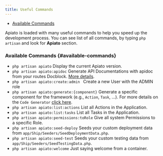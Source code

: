 ```yaml
---
title: Useful Commands
---
```


- [Available Commands](#available-commands)

Apiato is loaded with many useful commands to help you speed up the development process.
You can see list of all commands, by typing `php artisan` and look for **Apiato** section.

### Available Commands {#available-commands}
  - `php artisan apiato`                           Display the current Apiato version.
  - `php artisan apiato:apidoc`                    Generate API Documentations with apidoc from your routes Docblock. [More details](../additional-features/documentation.md).
  - `php artisan apiato:create:admin `             Create a new User with the ADMIN role
  - `php artisan apiato:generate:{component}`      Generate a specific component for the framework (e.g., `Action`, `Task`, ...). For more details on the `Code Generator` [click here](../core-features/code-generator).
  - `php artisan apiato:list:actions`              List all Actions in the Application.
  - `php artisan apiato:list:tasks`                List all Tasks in the Application.
  - `php artisan apiato:permissions:toRole`        Give all system Permissions to a specific Role.
  - `php artisan apiato:seed-deploy`               Seeds your custom deployment data from `app/Ship/Seeders/SeedDeploymentData.php`.
  - `php artisan apiato:seed-test`                 Seeds your custom testing data from `app/Ship/Seeders/SeedTestingData.php`.
  - `php artisan apiato:welcome`                   Just saying welcome from a container.

